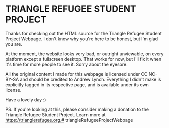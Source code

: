 # TRIANGLE REFUGEE STUDENT PROJECT

Thanks for checking out the HTML source for the Triangle Refugee Student Project Webpage.
I don't know why you're here to be honest, but I'm glad you are.

At the moment, the website looks very bad, or outright unviewable, on every platform except a fullscreen desktop. That works for now, but I'll fix it when it's time for more people to see it. Sorry about the eyesore.

All the original content I made for this webpage is licensed under CC NC-BY-SA and should be credited to Andrew Lynch. 
Everything I didn't make is explicitly tagged in its respective page, and is available under its own license.

Have a lovely day :)

PS. If you're looking at this, please consider making a donation to the Triangle Refugee Student Project. Learn more at https://trianglerefugee.org.# triangleRefugeeProjectWebpage
